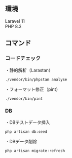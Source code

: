 ## 環境
Laravel 11  
PHP 8.3

## コマンド
### コードチェック
・静的解析（Larastan）
```
./vendor/bin/phpstan analyse
```
・フォーマット修正（pint）
```
./vendor/bin/pint
```

### DB
・DBテストデータ挿入
```
php artisan db:seed
```
・DBデータ削除
```
php artisan migrate:refresh
```
